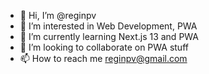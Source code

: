 - 👋 Hi, I’m @reginpv
- 👀 I’m interested in Web Development, PWA
- 🌱 I’m currently learning Next.js 13 and PWA
- 💞️ I’m looking to collaborate on PWA stuff
- 📫 How to reach me reginpv@gmail.com

<!---
reginpv/reginpv is a ✨ special ✨ repository because its `README.md` (this file) appears on your GitHub profile.
You can click the Preview link to take a look at your changes.
--->

